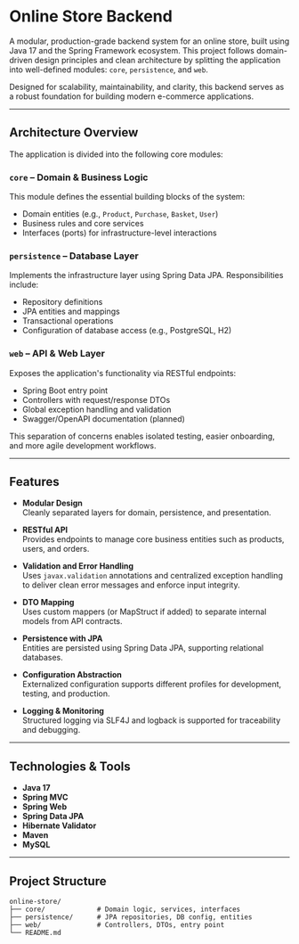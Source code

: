 #  Online Store Backend

A modular, production-grade backend system for an online store, built using Java 17 and the Spring Framework ecosystem. This project follows domain-driven design principles and clean architecture by splitting the application into well-defined modules: `core`, `persistence`, and `web`.

Designed for scalability, maintainability, and clarity, this backend serves as a robust foundation for building modern e-commerce applications.

---

##  Architecture Overview

The application is divided into the following core modules:

### `core` – Domain & Business Logic
This module defines the essential building blocks of the system:
- Domain entities (e.g., `Product`, `Purchase`, `Basket`, `User`)
- Business rules and core services
- Interfaces (ports) for infrastructure-level interactions

### `persistence` – Database Layer
Implements the infrastructure layer using Spring Data JPA. Responsibilities include:
- Repository definitions
- JPA entities and mappings
- Transactional operations
- Configuration of database access (e.g., PostgreSQL, H2)

### `web` – API & Web Layer
Exposes the application's functionality via RESTful endpoints:
- Spring Boot entry point
- Controllers with request/response DTOs
- Global exception handling and validation
- Swagger/OpenAPI documentation (planned)

This separation of concerns enables isolated testing, easier onboarding, and more agile development workflows.

---

## Features

- **Modular Design**  
  Cleanly separated layers for domain, persistence, and presentation.

- **RESTful API**  
  Provides endpoints to manage core business entities such as products, users, and orders.

- **Validation and Error Handling**  
  Uses `javax.validation` annotations and centralized exception handling to deliver clean error messages and enforce input integrity.

- **DTO Mapping**  
  Uses custom mappers (or MapStruct if added) to separate internal models from API contracts.

- **Persistence with JPA**  
  Entities are persisted using Spring Data JPA, supporting relational databases.

- **Configuration Abstraction**  
  Externalized configuration supports different profiles for development, testing, and production.

- **Logging & Monitoring**  
  Structured logging via SLF4J and logback is supported for traceability and debugging.

---

## Technologies & Tools

- **Java 17**
- **Spring MVC**
- **Spring Web**
- **Spring Data JPA**
- **Hibernate Validator**
- **Maven**
- **MySQL**

---

## Project Structure

```plaintext
online-store/
├── core/             # Domain logic, services, interfaces
├── persistence/      # JPA repositories, DB config, entities
├── web/              # Controllers, DTOs, entry point
└── README.md
